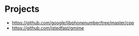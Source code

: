 # Projects

- https://github.com/google/libphonenumber/tree/master/cpp
- https://github.com/jstedfast/gmime
